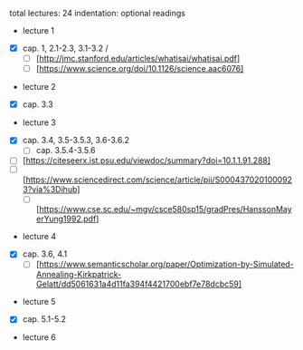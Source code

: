 total lectures: 24
indentation: optional readings

- lecture 1
- [x] cap. 1, 2.1-2.3, 3.1-3.2 / 
    - [ ] [http://jmc.stanford.edu/articles/whatisai/whatisai.pdf]
    - [ ] [https://www.science.org/doi/10.1126/science.aac6076]

- lecture 2
- [x] cap. 3.3

- lecture 3
- [x] cap. 3.4, 3.5-3.5.3, 3.6-3.6.2
    - [ ] cap. 3.5.4-3.5.6
- [ ] [https://citeseerx.ist.psu.edu/viewdoc/summary?doi=10.1.1.91.288] <!-- doesn't seems to work -->
- [ ] [https://www.sciencedirect.com/science/article/pii/S0004370201000923?via%3Dihub] <!-- doesn't seems to work -->
    - [ ] [https://www.cse.sc.edu/~mgv/csce580sp15/gradPres/HanssonMayerYung1992.pdf]

- lecture 4
- [x] cap. 3.6, 4.1
    - [ ] [https://www.semanticscholar.org/paper/Optimization-by-Simulated-Annealing-Kirkpatrick-Gelatt/dd5061631a4d11fa394f4421700ebf7e78dcbc59]

- lecture 5
- [x] cap. 5.1-5.2

- lecture 6